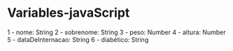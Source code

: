 # Variables-javaScript

1 - nome: String
2 - sobrenome: String
3 - peso: Number
4 - altura: Number
5 - dataDeInternacao: String
6 - diabético: String